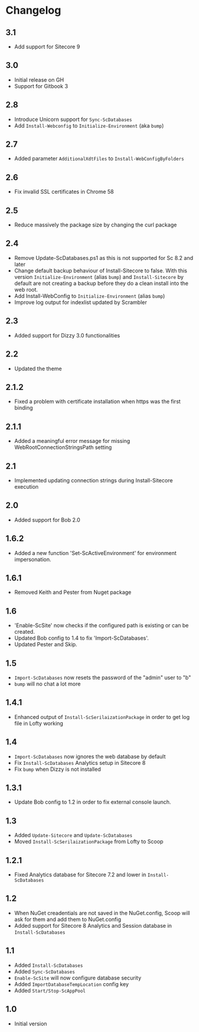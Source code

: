 # Changelog

## 3.1

* Add support for Sitecore 9

## 3.0

* Initial release on GH
* Support for Gitbook 3

## 2.8

* Introduce Unicorn support for `Sync-ScDatabases`
* Add `Install-Webconfig` to `Initialize-Environment` (aka `bump`)

## 2.7

* Added parameter  `AdditionalXdtFiles` to `Install-WebConfigByFolders`

## 2.6

* Fix invalid SSL certificates in Chrome 58

## 2.5

* Reduce massively the package size by changing the curl package

## 2.4

* Remove Update-ScDatabases.ps1 as this is not supported for Sc 8.2 and later
* Change default backup behaviour of Install-Sitecore to false. With this version `Initialize-Environment` (alias `bump`) and `Install-Sitecore` by default are not creating a backup before they do a clean install into the web root.
* Add Install-WebConfig to `Initialize-Environment` (alias `bump`)
* Improve log output for indexlist updated by Scrambler

## 2.3

* Added support for Dizzy 3.0 functionalities

## 2.2

* Updated the theme

## 2.1.2

* Fixed a problem with certificate installation when https was the first binding

## 2.1.1

* Added a meaningful error message for missing WebRootConnectionStringsPath setting

## 2.1

* Implemented updating connection strings during Install-Sitecore execution

## 2.0

* Added support for Bob 2.0

## 1.6.2

* Added a new function 'Set-ScActiveEnvironment' for environment impersonation.

## 1.6.1

* Removed Keith and Pester from Nuget package

## 1.6

* 'Enable-ScSite' now checks if the configured path is existing or can be created.
* Updated Bob config to 1.4 to fix 'Import-ScDatabases'.
* Updated Pester and Skip.

## 1.5

* `Import-ScDatabases` now resets the password of the "admin" user to "b"
* `bump` will no chat a lot more

## 1.4.1

* Enhanced output of `Install-ScSerilaizationPackage` in order to get log file in Lofty working

## 1.4

* `Import-ScDatabases` now ignores the web database by default
* Fix  `Install-ScDatabases` Analytics setup in Sitecore 8
* Fix `bump` when Dizzy is not installed

## 1.3.1

* Update Bob config to 1.2 in order to fix external console launch.

## 1.3

* Added `Update-Sitecore` and `Update-ScDatabases`
* Moved `Install-ScSerilaizationPackage` from Lofty to Scoop

## 1.2.1

* Fixed Analytics database for Sitecore 7.2 and lower in `Install-ScDatabases`

## 1.2

* When NuGet creadentials are not saved in the NuGet.config, Scoop will ask for
    them and add them to NuGet.config
* Added support for Sitecore 8 Analytics and Session database in `Install-ScDatabases`


## 1.1

* Added `Install-ScDatabases`
* Added `Sync-ScDatabases`
* `Enable-ScSite` will now configure database security
* Added `ImportDatabaseTempLocation` config key
* Added `Start/Stop-ScAppPool`


## 1.0

* Initial version
